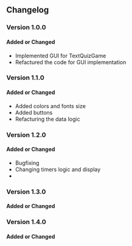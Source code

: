 ## Changelog

### Version 1.0.0
#### Added or Changed
- Implemented GUI for TextQuizGame
- Refactured the code for GUI implementation

### Version 1.1.0
#### Added or Changed
- Added colors and fonts size
- Added buttons
- Refacturing the data logic

### Version 1.2.0
#### Added or Changed
- Bugfixing
- Changing timers logic and display
- 
### Version 1.3.0
#### Added or Changed



### Version 1.4.0
#### Added or Changed

